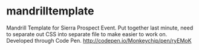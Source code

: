 # mandrilltemplate
Mandrill Template for Sierra Prospect Event. 
Put together last minute, need to separate out CSS into separate file to make easier to work on.  
Developed through Code Pen.  http://codepen.io/Monkeychip/pen/ryEMoK
